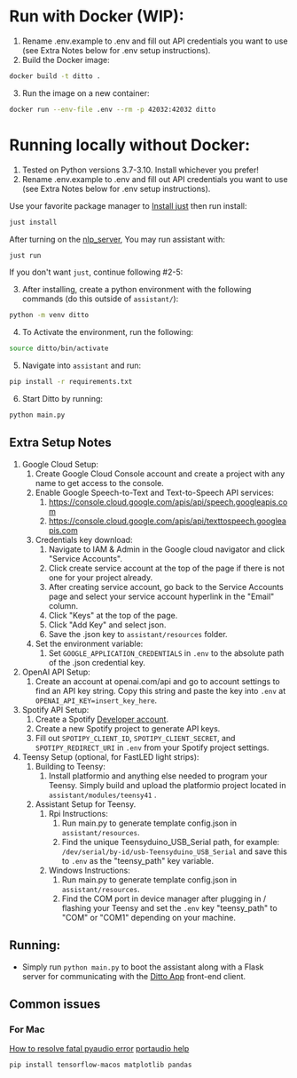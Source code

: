 # Run with Docker (WIP):
1. Rename .env.example to .env and fill out API credentials you want to use (see Extra Notes below for .env setup instructions). 
2. Build the Docker image: 

```bash
docker build -t ditto .
```

3. Run the image on a new container:

```bash
docker run --env-file .env --rm -p 42032:42032 ditto
```

# Running locally without Docker:

1. Tested on Python versions 3.7-3.10. Install whichever you prefer!
2. Rename .env.example to .env and fill out API credentials you want to use (see Extra Notes below for .env setup instructions).

Use your favorite package manager to [Install just](https://github.com/casey/just#packages) then run install:

```bash
just install
```

After turning on the [nlp_server](https://github.com/omarzanji/nlp_server), You may run assistant with:

```bash
just run
```

If you don't want `just`, continue following #2-5:

3. After installing, create a python environment with the following commands (do this outside of `assistant/`):

```bash
python -m venv ditto
```

4. To Activate the environment, run the following:

```bash
source ditto/bin/activate
```

5. Navigate into `assistant` and run:

```bash
pip install -r requirements.txt
```
6. Start Ditto by running:

```bash
python main.py
```

## Extra Setup Notes

1. Google Cloud Setup:
   1. Create Google Cloud Console account and create a project with any name to get access to the console.
   2. Enable Google Speech-to-Text and Text-to-Speech API services:
      1. https://console.cloud.google.com/apis/api/speech.googleapis.com
      2. https://console.cloud.google.com/apis/api/texttospeech.googleapis.com
   3. Credentials key download:
      1. Navigate to IAM & Admin in the Google cloud navigator and click "Service Accounts".
      2. Click create service account at the top of the page if there is not one for your project already.
      3. After creating service account, go back to the Service Accounts page and select your service account hyperlink in the "Email" column.
      4. Click "Keys" at the top of the page.
      5. Click "Add Key" and select json.
      6. Save the .json key to `assistant/resources` folder.
   4. Set the environment variable:
      1. Set `GOOGLE_APPLICATION_CREDENTIALS` in `.env` to the absolute path of the .json credential key.
2. OpenAI API Setup:
   1. Create an account at openai.com/api and go to account settings to find an API key string. Copy this string and paste the key into `.env` at `OPENAI_API_KEY=insert_key_here`.
3. Spotify API Setup:
   1. Create a Spotify [Developer account](https://developer.spotify.com/documentation/web-api).
   2. Create a new Spotify project to generate API keys.
   3. Fill out `SPOTIPY_CLIENT_ID`, `SPOTIPY_CLIENT_SECRET`, and `SPOTIPY_REDIRECT_URI` in `.env` from your Spotify project settings.
4. Teensy Setup (optional, for FastLED light strips):
   1. Building to Teensy:
      1. Install platformio and anything else needed to program your Teensy. Simply build and upload the platformio project located in `assistant/modules/teensy41` .
   2. Assistant Setup for Teensy.
      1. Rpi Instructions:
         1. Run main.py to generate template config.json in `assistant/resources`.
         2. Find the unique Teensyduino_USB_Serial path, for example: `/dev/serial/by-id/usb-Teensyduino_USB_Serial` and save this to `.env` as the "teensy_path" key variable.
      2. Windows Instructions:
         1. Run main.py to generate template config.json in `assistant/resources`.
         2. Find the COM port in device manager after plugging in / flashing your Teensy and set the `.env` key "teensy_path" to "COM" or "COM1" depending on your machine.

## Running:

- Simply run `python main.py` to boot the assistant along with a Flask server for communicating with the [Ditto App](https://github.com/omarzanji/ditto-app) front-end client.

## Common issues

### For Mac

[How to resolve fatal pyaudio error](https://www.codewithharry.com/blogpost/pyaudio-not-found-error/)
[portaudio help](https://stackoverflow.com/a/48815345)

```
pip install tensorflow-macos matplotlib pandas
```
